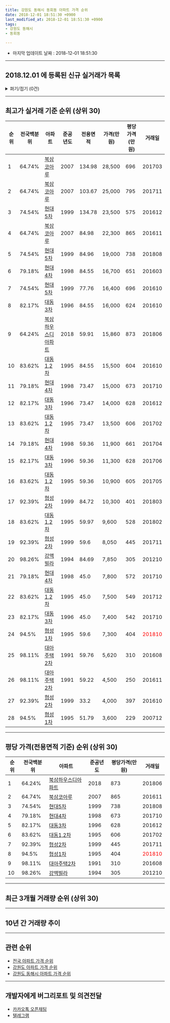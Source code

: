 ```yaml
---
title: 강원도 동해시 동회동 아파트 가격 순위
date: 2018-12-01 18:51:30 +0900
last_modified_at: 2018-12-01 18:51:30 +0900
tags:
- 강원도 동해시
- 동회동

---
```


* 마지막 업데이트 날짜 : 2018-12-01 18:51:30

---

## 2018.12.01 에 등록된 신규 실거래가 목록

<details>
<summary>펴기/접기 (0건)</summary>
<div markdown="1">

|아파트|전국백분위|준공년도|전용면적|가격(만원)|평당가격(만원)|거래일|
|---|---|---|---|---|---|---|
|없음|||||||


</div>
</details>

---

## 최고가 실거래 기준 순위 (상위 30)


|순위|전국백분위|아파트|준공년도|전용면적|가격(만원)|평당가격(만원)|거래일|
|---|---|---|---|---|---|---|---|
|1|64.74%|[북삼코아루](https://search.naver.com/search.naver?query=%EA%B0%95%EC%9B%90%EB%8F%84+%EB%8F%99%ED%95%B4%EC%8B%9C+%EB%8F%99%ED%9A%8C%EB%8F%99+%EB%B6%81%EC%82%BC%EC%BD%94%EC%95%84%EB%A3%A8)|2007|134.98|28,500|696|201703|
|2|64.74%|[북삼코아루](https://search.naver.com/search.naver?query=%EA%B0%95%EC%9B%90%EB%8F%84+%EB%8F%99%ED%95%B4%EC%8B%9C+%EB%8F%99%ED%9A%8C%EB%8F%99+%EB%B6%81%EC%82%BC%EC%BD%94%EC%95%84%EB%A3%A8)|2007|103.67|25,000|795|201711|
|3|74.54%|[현대5차](https://search.naver.com/search.naver?query=%EA%B0%95%EC%9B%90%EB%8F%84+%EB%8F%99%ED%95%B4%EC%8B%9C+%EB%8F%99%ED%9A%8C%EB%8F%99+%ED%98%84%EB%8C%805%EC%B0%A8)|1999|134.78|23,500|575|201612|
|4|64.74%|[북삼코아루](https://search.naver.com/search.naver?query=%EA%B0%95%EC%9B%90%EB%8F%84+%EB%8F%99%ED%95%B4%EC%8B%9C+%EB%8F%99%ED%9A%8C%EB%8F%99+%EB%B6%81%EC%82%BC%EC%BD%94%EC%95%84%EB%A3%A8)|2007|84.98|22,300|865|201611|
|5|74.54%|[현대5차](https://search.naver.com/search.naver?query=%EA%B0%95%EC%9B%90%EB%8F%84+%EB%8F%99%ED%95%B4%EC%8B%9C+%EB%8F%99%ED%9A%8C%EB%8F%99+%ED%98%84%EB%8C%805%EC%B0%A8)|1999|84.96|19,000|738|201808|
|6|79.18%|[현대4차](https://search.naver.com/search.naver?query=%EA%B0%95%EC%9B%90%EB%8F%84+%EB%8F%99%ED%95%B4%EC%8B%9C+%EB%8F%99%ED%9A%8C%EB%8F%99+%ED%98%84%EB%8C%804%EC%B0%A8)|1998|84.55|16,700|651|201603|
|7|74.54%|[현대5차](https://search.naver.com/search.naver?query=%EA%B0%95%EC%9B%90%EB%8F%84+%EB%8F%99%ED%95%B4%EC%8B%9C+%EB%8F%99%ED%9A%8C%EB%8F%99+%ED%98%84%EB%8C%805%EC%B0%A8)|1999|77.76|16,400|696|201610|
|8|82.17%|[대동3차](https://search.naver.com/search.naver?query=%EA%B0%95%EC%9B%90%EB%8F%84+%EB%8F%99%ED%95%B4%EC%8B%9C+%EB%8F%99%ED%9A%8C%EB%8F%99+%EB%8C%80%EB%8F%993%EC%B0%A8)|1996|84.55|16,000|624|201610|
|9|64.24%|[북삼하우스디아파트](https://search.naver.com/search.naver?query=%EA%B0%95%EC%9B%90%EB%8F%84+%EB%8F%99%ED%95%B4%EC%8B%9C+%EB%8F%99%ED%9A%8C%EB%8F%99+%EB%B6%81%EC%82%BC%ED%95%98%EC%9A%B0%EC%8A%A4%EB%94%94%EC%95%84%ED%8C%8C%ED%8A%B8)|2018|59.91|15,860|873|201806|
|10|83.62%|[대동1,2차](https://search.naver.com/search.naver?query=%EA%B0%95%EC%9B%90%EB%8F%84+%EB%8F%99%ED%95%B4%EC%8B%9C+%EB%8F%99%ED%9A%8C%EB%8F%99+%EB%8C%80%EB%8F%991%2C2%EC%B0%A8)|1995|84.55|15,500|604|201610|
|11|79.18%|[현대4차](https://search.naver.com/search.naver?query=%EA%B0%95%EC%9B%90%EB%8F%84+%EB%8F%99%ED%95%B4%EC%8B%9C+%EB%8F%99%ED%9A%8C%EB%8F%99+%ED%98%84%EB%8C%804%EC%B0%A8)|1998|73.47|15,000|673|201710|
|12|82.17%|[대동3차](https://search.naver.com/search.naver?query=%EA%B0%95%EC%9B%90%EB%8F%84+%EB%8F%99%ED%95%B4%EC%8B%9C+%EB%8F%99%ED%9A%8C%EB%8F%99+%EB%8C%80%EB%8F%993%EC%B0%A8)|1996|73.47|14,000|628|201612|
|13|83.62%|[대동1,2차](https://search.naver.com/search.naver?query=%EA%B0%95%EC%9B%90%EB%8F%84+%EB%8F%99%ED%95%B4%EC%8B%9C+%EB%8F%99%ED%9A%8C%EB%8F%99+%EB%8C%80%EB%8F%991%2C2%EC%B0%A8)|1995|73.47|13,500|606|201702|
|14|79.18%|[현대4차](https://search.naver.com/search.naver?query=%EA%B0%95%EC%9B%90%EB%8F%84+%EB%8F%99%ED%95%B4%EC%8B%9C+%EB%8F%99%ED%9A%8C%EB%8F%99+%ED%98%84%EB%8C%804%EC%B0%A8)|1998|59.36|11,900|661|201704|
|15|82.17%|[대동3차](https://search.naver.com/search.naver?query=%EA%B0%95%EC%9B%90%EB%8F%84+%EB%8F%99%ED%95%B4%EC%8B%9C+%EB%8F%99%ED%9A%8C%EB%8F%99+%EB%8C%80%EB%8F%993%EC%B0%A8)|1996|59.36|11,300|628|201706|
|16|83.62%|[대동1,2차](https://search.naver.com/search.naver?query=%EA%B0%95%EC%9B%90%EB%8F%84+%EB%8F%99%ED%95%B4%EC%8B%9C+%EB%8F%99%ED%9A%8C%EB%8F%99+%EB%8C%80%EB%8F%991%2C2%EC%B0%A8)|1995|59.36|10,900|605|201705|
|17|92.39%|[협성2차](https://search.naver.com/search.naver?query=%EA%B0%95%EC%9B%90%EB%8F%84+%EB%8F%99%ED%95%B4%EC%8B%9C+%EB%8F%99%ED%9A%8C%EB%8F%99+%ED%98%91%EC%84%B12%EC%B0%A8)|1999|84.72|10,300|401|201803|
|18|83.62%|[대동1,2차](https://search.naver.com/search.naver?query=%EA%B0%95%EC%9B%90%EB%8F%84+%EB%8F%99%ED%95%B4%EC%8B%9C+%EB%8F%99%ED%9A%8C%EB%8F%99+%EB%8C%80%EB%8F%991%2C2%EC%B0%A8)|1995|59.97|9,600|528|201802|
|19|92.39%|[협성2차](https://search.naver.com/search.naver?query=%EA%B0%95%EC%9B%90%EB%8F%84+%EB%8F%99%ED%95%B4%EC%8B%9C+%EB%8F%99%ED%9A%8C%EB%8F%99+%ED%98%91%EC%84%B12%EC%B0%A8)|1999|59.6|8,050|445|201711|
|20|98.26%|[강맥빌라](https://search.naver.com/search.naver?query=%EA%B0%95%EC%9B%90%EB%8F%84+%EB%8F%99%ED%95%B4%EC%8B%9C+%EB%8F%99%ED%9A%8C%EB%8F%99+%EA%B0%95%EB%A7%A5%EB%B9%8C%EB%9D%BC)|1994|84.69|7,850|305|201210|
|21|79.18%|[현대4차](https://search.naver.com/search.naver?query=%EA%B0%95%EC%9B%90%EB%8F%84+%EB%8F%99%ED%95%B4%EC%8B%9C+%EB%8F%99%ED%9A%8C%EB%8F%99+%ED%98%84%EB%8C%804%EC%B0%A8)|1998|45.0|7,800|572|201710|
|22|83.62%|[대동1,2차](https://search.naver.com/search.naver?query=%EA%B0%95%EC%9B%90%EB%8F%84+%EB%8F%99%ED%95%B4%EC%8B%9C+%EB%8F%99%ED%9A%8C%EB%8F%99+%EB%8C%80%EB%8F%991%2C2%EC%B0%A8)|1995|45.0|7,500|549|201712|
|23|82.17%|[대동3차](https://search.naver.com/search.naver?query=%EA%B0%95%EC%9B%90%EB%8F%84+%EB%8F%99%ED%95%B4%EC%8B%9C+%EB%8F%99%ED%9A%8C%EB%8F%99+%EB%8C%80%EB%8F%993%EC%B0%A8)|1996|45.0|7,400|542|201710|
|24|94.5%|[협성1차](https://search.naver.com/search.naver?query=%EA%B0%95%EC%9B%90%EB%8F%84+%EB%8F%99%ED%95%B4%EC%8B%9C+%EB%8F%99%ED%9A%8C%EB%8F%99+%ED%98%91%EC%84%B11%EC%B0%A8)|1995|59.6|7,300|404|<span style="color:red">201810</span>|
|25|98.11%|[대아주택2차](https://search.naver.com/search.naver?query=%EA%B0%95%EC%9B%90%EB%8F%84+%EB%8F%99%ED%95%B4%EC%8B%9C+%EB%8F%99%ED%9A%8C%EB%8F%99+%EB%8C%80%EC%95%84%EC%A3%BC%ED%83%9D2%EC%B0%A8)|1991|59.76|5,620|310|201608|
|26|98.11%|[대아주택2차](https://search.naver.com/search.naver?query=%EA%B0%95%EC%9B%90%EB%8F%84+%EB%8F%99%ED%95%B4%EC%8B%9C+%EB%8F%99%ED%9A%8C%EB%8F%99+%EB%8C%80%EC%95%84%EC%A3%BC%ED%83%9D2%EC%B0%A8)|1991|59.22|4,500|250|201611|
|27|92.39%|[협성2차](https://search.naver.com/search.naver?query=%EA%B0%95%EC%9B%90%EB%8F%84+%EB%8F%99%ED%95%B4%EC%8B%9C+%EB%8F%99%ED%9A%8C%EB%8F%99+%ED%98%91%EC%84%B12%EC%B0%A8)|1999|33.2|4,000|397|201610|
|28|94.5%|[협성1차](https://search.naver.com/search.naver?query=%EA%B0%95%EC%9B%90%EB%8F%84+%EB%8F%99%ED%95%B4%EC%8B%9C+%EB%8F%99%ED%9A%8C%EB%8F%99+%ED%98%91%EC%84%B11%EC%B0%A8)|1995|51.79|3,600|229|200712|


---

## 평당 가격(전용면적 기준) 순위 (상위 30)


|순위|전국백분위|아파트|준공년도|평당가격(만원)|거래일|
|---|---|---|---|---|---|
|1|64.24%|[북삼하우스디아파트](https://search.naver.com/search.naver?query=%EA%B0%95%EC%9B%90%EB%8F%84+%EB%8F%99%ED%95%B4%EC%8B%9C+%EB%8F%99%ED%9A%8C%EB%8F%99+%EB%B6%81%EC%82%BC%ED%95%98%EC%9A%B0%EC%8A%A4%EB%94%94%EC%95%84%ED%8C%8C%ED%8A%B8)|2018|873|201806|
|2|64.74%|[북삼코아루](https://search.naver.com/search.naver?query=%EA%B0%95%EC%9B%90%EB%8F%84+%EB%8F%99%ED%95%B4%EC%8B%9C+%EB%8F%99%ED%9A%8C%EB%8F%99+%EB%B6%81%EC%82%BC%EC%BD%94%EC%95%84%EB%A3%A8)|2007|865|201611|
|3|74.54%|[현대5차](https://search.naver.com/search.naver?query=%EA%B0%95%EC%9B%90%EB%8F%84+%EB%8F%99%ED%95%B4%EC%8B%9C+%EB%8F%99%ED%9A%8C%EB%8F%99+%ED%98%84%EB%8C%805%EC%B0%A8)|1999|738|201808|
|4|79.18%|[현대4차](https://search.naver.com/search.naver?query=%EA%B0%95%EC%9B%90%EB%8F%84+%EB%8F%99%ED%95%B4%EC%8B%9C+%EB%8F%99%ED%9A%8C%EB%8F%99+%ED%98%84%EB%8C%804%EC%B0%A8)|1998|673|201710|
|5|82.17%|[대동3차](https://search.naver.com/search.naver?query=%EA%B0%95%EC%9B%90%EB%8F%84+%EB%8F%99%ED%95%B4%EC%8B%9C+%EB%8F%99%ED%9A%8C%EB%8F%99+%EB%8C%80%EB%8F%993%EC%B0%A8)|1996|628|201612|
|6|83.62%|[대동1,2차](https://search.naver.com/search.naver?query=%EA%B0%95%EC%9B%90%EB%8F%84+%EB%8F%99%ED%95%B4%EC%8B%9C+%EB%8F%99%ED%9A%8C%EB%8F%99+%EB%8C%80%EB%8F%991%2C2%EC%B0%A8)|1995|606|201702|
|7|92.39%|[협성2차](https://search.naver.com/search.naver?query=%EA%B0%95%EC%9B%90%EB%8F%84+%EB%8F%99%ED%95%B4%EC%8B%9C+%EB%8F%99%ED%9A%8C%EB%8F%99+%ED%98%91%EC%84%B12%EC%B0%A8)|1999|445|201711|
|8|94.5%|[협성1차](https://search.naver.com/search.naver?query=%EA%B0%95%EC%9B%90%EB%8F%84+%EB%8F%99%ED%95%B4%EC%8B%9C+%EB%8F%99%ED%9A%8C%EB%8F%99+%ED%98%91%EC%84%B11%EC%B0%A8)|1995|404|<span style="color:red">201810</span>|
|9|98.11%|[대아주택2차](https://search.naver.com/search.naver?query=%EA%B0%95%EC%9B%90%EB%8F%84+%EB%8F%99%ED%95%B4%EC%8B%9C+%EB%8F%99%ED%9A%8C%EB%8F%99+%EB%8C%80%EC%95%84%EC%A3%BC%ED%83%9D2%EC%B0%A8)|1991|310|201608|
|10|98.26%|[강맥빌라](https://search.naver.com/search.naver?query=%EA%B0%95%EC%9B%90%EB%8F%84+%EB%8F%99%ED%95%B4%EC%8B%9C+%EB%8F%99%ED%9A%8C%EB%8F%99+%EA%B0%95%EB%A7%A5%EB%B9%8C%EB%9D%BC)|1994|305|201210|


---

## 최근 3개월 거래량 순위 (상위 30)


<div style="width:100%;">
    <canvas id="deal_count_ranking" height="250"></canvas>
</div>


<script>
new Chart(document.getElementById("deal_count_ranking"), {
    type: 'horizontalBar',
    data: {
        labels: ['북삼코아루', '현대4차', '대동3차', '대동1,2차', '협성1차', '현대5차'],
        datasets: [{
            label: '실거래 수',
            data: [4, 2, 2, 1, 1, 1],
            borderColor: "rgba(255, 0, 128, 1)",
            backgroundColor: "rgba(255, 0, 128, 0.5)",
            fill: false,
        }]
    },
    options: {
        responsive: true,
        title: {
            display: true,
            text: '최근 3개월 거래량 순위'
        },
        tooltips: {
            mode: 'index',
            intersect: false,
            callbacks: {
                title: function(tooltipItems, data) {
                    return "실거래 수:";
                },
                label: function(tooltipItem, data) {
                    return data.labels[tooltipItem.index] + ": " + tooltipItem.xLabel;
                }
            }
        },
        hover: {
            mode: 'nearest',
            intersect: true
        },
        scales: {
            xAxes: [{
                display: true,
                scaleLabel: {
                    display: true,
                    labelString: '실거래 수'
                },
                ticks: {
                    suggestedMin: 0,
                }
            }],
            yAxes: [{
                display: true,
                ticks: {
                    autoSkip: false,
                    callback: function(value, index, values) {
                        if (value.length > 15)
                            return value.substr(0, 13) + "...";
                        else
                            return value;
                    }
                },
                scaleLabel: {
                    display: false,
                }
            }]
        }
    }
});

</script>


---

## 10년 간 거래량 추이


<div style="width:100%;">
    <canvas id="deal_progress" height="250"></canvas>
</div>

<script>
new Chart(document.getElementById("deal_progress"), {
    type: 'line',
    data: {
        labels: ['200812','200901','200902','200903','200904','200905','200906','200907','200908','200909','200910','200911','200912','201001','201002','201003','201004','201005','201006','201007','201008','201009','201010','201011','201012','201101','201102','201103','201104','201105','201106','201107','201108','201109','201110','201111','201112','201201','201202','201203','201204','201205','201206','201207','201208','201209','201210','201211','201212','201301','201302','201303','201304','201305','201306','201307','201308','201309','201310','201311','201312','201401','201402','201403','201404','201405','201406','201407','201408','201409','201410','201411','201412','201501','201502','201503','201504','201505','201506','201507','201508','201509','201510','201511','201512','201601','201602','201603','201604','201605','201606','201607','201608','201609','201610','201611','201612','201701','201702','201703','201704','201705','201706','201707','201708','201709','201710','201711','201712','201801','201802','201803','201804','201805','201806','201807','201808','201809','201810','201811','201812'],
        datasets: [{
            label: '실거래 수',
            pointRadius: 1,
            data: [10, 2, 17, 17, 20, 7, 12, 11, 8, 13, 15, 7, 18, 12, 18, 12, 15, 10, 13, 6, 11, 10, 15, 6, 11, 26, 14, 28, 15, 18, 10, 13, 12, 16, 21, 21, 14, 7, 13, 17, 18, 15, 16, 10, 3, 9, 16, 10, 6, 6, 14, 18, 11, 13, 13, 3, 4, 5, 12, 15, 6, 9, 8, 19, 10, 6, 6, 13, 17, 11, 8, 15, 6, 16, 15, 20, 16, 15, 10, 9, 8, 10, 10, 10, 6, 9, 8, 18, 12, 11, 10, 7, 16, 14, 15, 11, 16, 6, 16, 10, 11, 11, 15, 8, 5, 13, 10, 13, 9, 8, 9, 15, 6, 11, 5, 14, 6, 7, 9, 2, 0],
            borderColor: "rgba(255, 201, 14, 1)",
            backgroundColor: "rgba(255, 201, 14, 0.5)",
            fill: true,
        }]
    },
    options: {
        responsive: true,
        title: {
            display: true,
            text: '10년간 거래량 추이'
        },
        tooltips: {
            mode: 'index',
            intersect: false,
        },
        hover: {
            mode: 'nearest',
            intersect: true
        },
        scales: {
            xAxes: [{
                display: true,
                scaleLabel: {
                    display: true,
                    labelString: '년/월'
                }
            }],
            yAxes: [{
                display: true,
                ticks: {
                    suggestedMin: 0,
                },
                scaleLabel: {
                    display: true,
                    labelString: '실거래 수'
                }
            }]
        }
    }
});

</script>


---

## 관련 순위

- [전국 아파트 가격 순위](https://inasie.github.io/apt-ranking/전국)
- [강원도 아파트 가격 순위](https://inasie.github.io/apt-ranking/강원도)
- [강원도 동해시 아파트 가격 순위](https://inasie.github.io/apt-ranking/강원도-동해시)


---

## 개발자에게 버그리포트 및 의견전달

- [카카오톡 오픈채팅](https://open.kakao.com/o/gLJUAP4)
- [텔레그램](https://t.me/inasie)

